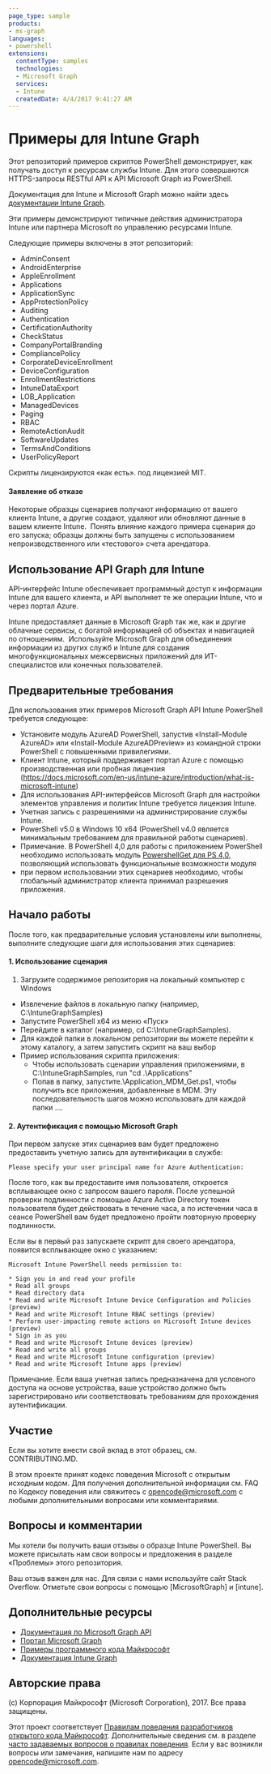 ```yaml
---
page_type: sample
products:
- ms-graph
languages:
- powershell
extensions:
  contentType: samples
  technologies:
  - Microsoft Graph 
  services:
  - Intune
  createdDate: 4/4/2017 9:41:27 AM
---
```

# Примеры для Intune Graph

Этот репозиторий примеров скриптов PowerShell демонстрирует, как получать доступ к ресурсам службы Intune. Для этого совершаются HTTPS-запросы RESTful API к API Microsoft Graph из PowerShell.

Документация для Intune и Microsoft Graph можно найти здесь [документации Intune Graph](https://learn.microsoft.com/graph/api/resources/intune-graph-overview).

Эти примеры демонстрируют типичные действия администратора Intune или партнера Microsoft по управлению ресурсами Intune.

Следующие примеры включены в этот репозиторий:
- AdminConsent
- AndroidEnterprise
- AppleEnrollment
- Applications
- ApplicationSync
- AppProtectionPolicy
- Auditing
- Authentication
- CertificationAuthority
- CheckStatus
- CompanyPortalBranding
- CompliancePolicy
- CorporateDeviceEnrollment
- DeviceConfiguration
- EnrollmentRestrictions
- IntuneDataExport
- LOB_Application
- ManagedDevices
- Paging
- RBAC
- RemoteActionAudit
- SoftwareUpdates
- TermsAndConditions
- UserPolicyReport

Скрипты лицензируются «как есть». под лицензией MIT.

#### Заявление об отказе
Некоторые образцы сценариев получают информацию от вашего клиента Intune, а другие создают, удаляют или обновляют данные в вашем клиенте Intune.  Понять влияние каждого примера сценария до его запуска; образцы должны быть запущены с использованием непроизводственного или «тестового» счета арендатора. 

## Использование API Graph для Intune
API-интерфейс Intune обеспечивает программный доступ к информации Intune для вашего клиента, и API выполняет те же операции Intune, что и через портал Azure.  

Intune предоставляет данные в Microsoft Graph так же, как и другие облачные сервисы, с богатой информацией об объектах и навигацией по отношениям.  Используйте Microsoft Graph для объединения информации из других служб и Intune для создания многофункциональных межсервисных приложений для ИТ-специалистов или конечных пользователей.     

## Предварительные требования
Для использования этих примеров Microsoft Graph API Intune PowerShell требуется следующее:
* Установите модуль AzureAD PowerShell, запустив «Install-Module AzureAD» или «Install-Module AzureADPreview» из командной строки PowerShell с повышенными привилегиями.
* Клиент Intune, который поддерживает портал Azure с помощью производственная или пробная лицензия (https://docs.microsoft.com/en-us/intune-azure/introduction/what-is-microsoft-intune)
* Для использования API-интерфейсов Microsoft Graph для настройки элементов управления и политик Intune требуется лицензия Intune.
* Учетная запись с разрешениями на администрирование службы Intune.
* PowerShell v5.0 в Windows 10 x64 (PowerShell v4.0 является минимальным требованием для правильной работы сценариев).
* Примечание. В PowerShell 4,0 для работы с приложением PowerShell необходимо использовать модуль [PowershellGet для PS 4,0](https://www.microsoft.com/en-us/download/details.aspx?id=51451), позволяющий использовать функциональные возможности модуля
* при первом использовании этих сценариев необходимо, чтобы глобальный администратор клиента принимал разрешения приложения.

## Начало работы
После того, как предварительные условия установлены или выполнены, выполните следующие шаги для использования этих сценариев:

#### 1. Использование сценария

1. Загрузите содержимое репозитория на локальный компьютер с Windows
* Извлечение файлов в локальную папку (например, C:\IntuneGraphSamples)
* Запустите PowerShell x64 из меню «Пуск»
* Перейдите в каталог (например, cd C:\IntuneGraphSamples).
* Для каждой папки в локальном репозитории вы можете перейти к этому каталогу, а затем запустить скрипт на ваш выбор
* Пример использования скрипта приложения:
  * Чтобы использовать сценарии управления приложениями, в C:\IntuneGraphSamples, run "cd .\Applications\"
  * Попав в папку, запустите.\Application_MDM_Get.ps1,
  чтобы получить все приложения, добавленные в MDM. Эту последовательность шагов можно использовать для каждой папки ....

#### 2. Аутентификация с помощью Microsoft Graph
При первом запуске этих сценариев вам будет предложено предоставить учетную запись для аутентификации в службе:
```
Please specify your user principal name for Azure Authentication:
```
После того, как вы предоставите имя пользователя, откроется всплывающее окно с запросом вашего пароля. После успешной проверки подлинности с помощью Azure Active Directory токен пользователя будет действовать в течение часа, а по истечении часа в сеансе PowerShell вам будет предложено пройти повторную проверку подлинности.

Если вы в первый раз запускаете скрипт для своего арендатора, появится всплывающее окно с указанием:

```
Microsoft Intune PowerShell needs permission to:

* Sign you in and read your profile
* Read all groups
* Read directory data
* Read and write Microsoft Intune Device Configuration and Policies (preview)
* Read and write Microsoft Intune RBAC settings (preview)
* Perform user-impacting remote actions on Microsoft Intune devices (preview)
* Sign in as you
* Read and write Microsoft Intune devices (preview)
* Read and write all groups
* Read and write Microsoft Intune configuration (preview)
* Read and write Microsoft Intune apps (preview)
```

Примечание. Если ваша учетная запись предназначена для условного доступа на основе устройства, ваше устройство должно быть зарегистрировано или соответствовать требованиям для прохождения аутентификации.

## Участие

Если вы хотите внести свой вклад в этот образец, см. CONTRIBUTING.MD.

В этом проекте принят кодекс поведения Microsoft с открытым исходным кодом. Для получения дополнительной информации см. FAQ по Кодексу поведения или свяжитесь с opencode@microsoft.com с любыми дополнительными вопросами или комментариями.

## Вопросы и комментарии

Мы хотели бы получить ваши отзывы о образце Intune PowerShell. Вы можете присылать нам свои вопросы и предложения в разделе «Проблемы» этого репозитория.

Ваш отзыв важен для нас. Для связи с нами используйте сайт Stack Overflow. Отметьте свои вопросы с помощью \[MicrosoftGraph] и \[intune].


## Дополнительные ресурсы
* [Документация по Microsoft Graph API](https://developer.microsoft.com/en-us/graph/docs)
* [Портал Microsoft Graph](https://developer.microsoft.com/en-us/graph/graph-explorer)
* [Примеры программного кода Майкрософт](https://developer.microsoft.com/en-us/graph/code-samples-and-sdks)
* [Документация Intune Graph](https://learn.microsoft.com/graph/api/resources/intune-graph-overview)

## Авторские права
(c) Корпорация Майкрософт (Microsoft Corporation), 2017. Все права защищены.

Этот проект соответствует [Правилам поведения разработчиков открытого кода Майкрософт](https://opensource.microsoft.com/codeofconduct/). Дополнительные сведения см. в разделе [часто задаваемых вопросов о правилах поведения](https://opensource.microsoft.com/codeofconduct/faq/). Если у вас возникли вопросы или замечания, напишите нам по адресу [opencode@microsoft.com](mailto:opencode@microsoft.com).
